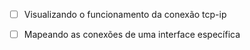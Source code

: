 - [ ] Visualizando o funcionamento da conexão tcp-ip  
- [ ] Mapeando as conexões de uma interface específica 


